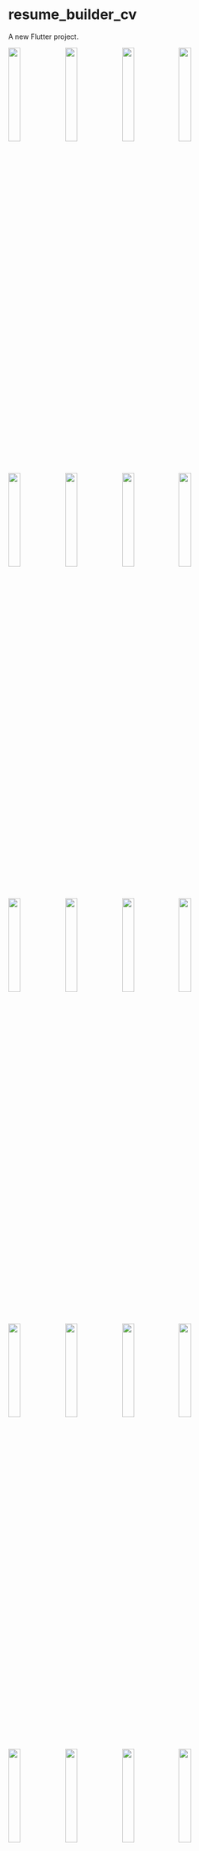 # resume_builder_cv

A new Flutter project.

<p>
  <img src="https://github.com/Krupaparmar30/resume_builder_cv/assets/149374671/c9c7c0c7-cd3f-41b8-9685-89596d880c4f"width=22% height-35%>
    <img src="https://github.com/Krupaparmar30/resume_builder_cv/assets/149374671/84edc339-a0ac-4a29-8c44-a11f4f88f98b"width=22% height-35%>
    <img src="https://github.com/Krupaparmar30/resume_builder_cv/assets/149374671/80d35d1f-895b-45e7-9cf4-d4b9c151c546"width=22% height-35%>
    <img src="https://github.com/Krupaparmar30/resume_builder_cv/assets/149374671/ae8c03f2-6b29-41b1-a529-6dce1bd8e2d6"width=22% height-35%>
    <img src="https://github.com/Krupaparmar30/resume_builder_cv/assets/149374671/14af305a-40b4-46cb-8244-64aa23aeec47"width=22% height-35%>
    <img src="https://github.com/Krupaparmar30/resume_builder_cv/assets/149374671/d3b8a7e9-9458-48bb-b84e-8e0591b6e74e"width=22% height-35%>
    <img src="https://github.com/Krupaparmar30/resume_builder_cv/assets/149374671/07a36ec3-8a40-498e-8b5a-b6f674b50355"width=22% height-35%>
    <img src="https://github.com/Krupaparmar30/resume_builder_cv/assets/149374671/6ed3b05b-4242-4cfb-b815-8df6d3aba2c2"width=22% height-35%>
    <img src="https://github.com/Krupaparmar30/resume_builder_cv/assets/149374671/a97883af-ddb1-41bd-af33-1556d03b1610"width=22% height-35%>
    <img src="https://github.com/Krupaparmar30/resume_builder_cv/assets/149374671/874d1165-3c82-4a82-a962-00a57dc3a64b"width=22% height-35%>
    <img src="https://github.com/Krupaparmar30/resume_builder_cv/assets/149374671/38260d57-bf43-4069-8277-c25dcf079a85"width=22% height-35%>
    <img src="https://github.com/Krupaparmar30/resume_builder_cv/assets/149374671/138cd892-04a2-45a2-99c9-51773066cdd0"width=22% height-35%>
    <img src="https://github.com/Krupaparmar30/resume_builder_cv/assets/149374671/7293957f-63c0-46f5-86d2-1a3379cc2006"width=22% height-35%>
    <img src="https://github.com/Krupaparmar30/resume_builder_cv/assets/149374671/48420d80-05e7-4936-aa99-06e2a96a1723"width=22% height-35%>
    <img src="https://github.com/Krupaparmar30/resume_builder_cv/assets/149374671/2b9469f2-6dcb-4871-bed0-7dbc447e2316"width=22% height-35%>
    <img src="https://github.com/Krupaparmar30/resume_builder_cv/assets/149374671/2551e42c-60fb-40b8-bfcf-225ab8c6c2ff"width=22% height-35%>
    <img src="https://github.com/Krupaparmar30/resume_builder_cv/assets/149374671/307e9e4c-c0b6-4983-b5fe-7a2989b3da75"width=22% height-35%>
    <img src="https://github.com/Krupaparmar30/resume_builder_cv/assets/149374671/de42e14c-6b41-4e0f-91ad-7d379bd76372"width=22% height-35%>
    <img src="https://github.com/Krupaparmar30/resume_builder_cv/assets/149374671/5ec7a3f5-6f54-4681-a0bb-0b5e82edc67f"width=22% height-35%>
    <img src="https://github.com/Krupaparmar30/resume_builder_cv/assets/149374671/347b8a77-5af4-459a-86ff-7ddbaf55a440"width=22% height-35%>
    <img src="https://github.com/Krupaparmar30/resume_builder_cv/assets/149374671/01582d7d-68b5-47a2-bab1-e76afe1e2160"width=22% height-35%>
    <img src="https://github.com/Krupaparmar30/resume_builder_cv/assets/149374671/57a6aef0-d4f0-4f8c-b47b-d7086960c7c8"width=22% height-35%>
    <img src="https://github.com/Krupaparmar30/resume_builder_cv/assets/149374671/09d5aa1d-3216-454f-aace-efb29a60c57b"width=22% height-35%>
    <img src="https://github.com/Krupaparmar30/resume_builder_cv/assets/149374671/569a8f80-e19b-4ebf-8667-ae55fb77f5ef"width=22% height-35%>



</p>
